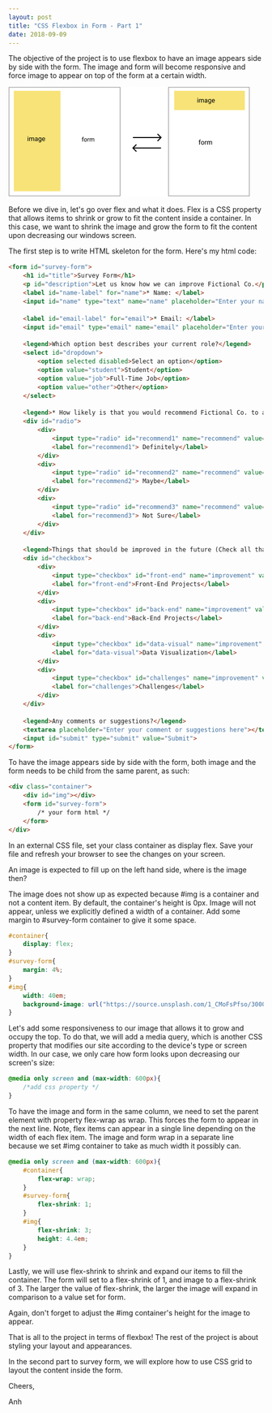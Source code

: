 ```yaml
---
layout: post
title: "CSS Flexbox in Form - Part 1"
date: 2018-09-09
---
```


The objective of the project is to use flexbox to have an image appears side by side with the form. The image and form will become responsive and force image to appear on top of the form at a certain width.

<img src="/assets/post/form.png " alt="An image depicts the appearance of the layout in standard and in responsive view" title="Survey Form Layout" />

Before we dive in, let's go over flex and what it does. Flex is a CSS property that allows items to shrink or grow to fit the content inside a container. In this case, we want to shrink the image and grow the form to fit the content upon decreasing our windows screen.

The first step is to write HTML skeleton for the form. Here's my html code:

```html
<form id="survey-form">
	<h1 id="title">Survey Form</h1>
	<p id="description">Let us know how we can improve Fictional Co.</p>
	<label id="name-label" for="name">* Name: </label>
	<input id="name" type="text" name="name" placeholder="Enter your name" required>

	<label id="email-label" for="email">* Email: </label>
	<input id="email" type="email" name="email" placeholder="Enter your Email" required>

	<legend>Which option best describes your current role?</legend>
	<select id="dropdown">
		<option selected disabled>Select an option</option>
		<option value="student">Student</option>
		<option value="job">Full-Time Job</option>
		<option value="other">Other</option>
	</select>

	<legend>* How likely is that you would recommend Fictional Co. to a friend?</legend>
	<div id="radio">
		<div>
			<input type="radio" id="recommend1" name="recommend" value="definitely" required>
			<label for="recommend1"> Definitely</label>
		</div>
		<div>
			<input type="radio" id="recommend2" name="recommend" value="maybe" required>
			<label for="recommend2"> Maybe</label>
		</div>
		<div>
			<input type="radio" id="recommend3" name="recommend" value="not-sure" required>
			<label for="recommend3"> Not Sure</label>
		</div>
	</div>

	<legend>Things that should be improved in the future (Check all that apply):</legend>
	<div id="checkbox">
		<div>
			<input type="checkbox" id="front-end" name="improvement" value="front-end">
			<label for="front-end">Front-End Projects</label>
		</div>
		<div>
			<input type="checkbox" id="back-end" name="improvement" value="back-end">
			<label for="back-end">Back-End Projects</label>
		</div>
		<div>
			<input type="checkbox" id="data-visual" name="improvement" value="data-visual">
			<label for="data-visual">Data Visualization</label>
		</div>
		<div>
			<input type="checkbox" id="challenges" name="improvement" value="challenges">
			<label for="challenges">Challenges</label>
		</div>
	</div>

	<legend>Any comments or suggestions?</legend>
	<textarea placeholder="Enter your comment or suggestions here"></textarea>
	<input id="submit" type="submit" value="Submit">
</form>
```

To have the image appears side by side with the form,  both image and the form needs to be child from the same parent, as such: 

```html
<div class="container"> 
	<div id="img"></div> 
	<form id="survey-form">
		/* your form html */
	</form>
</div>
```

In an external CSS file, set your class container as display flex. Save your file and refresh your browser to see the changes on your screen. 

An image is expected to fill up on the left hand side, where is the image then?

The image does not show up as expected because #img is a container and not a content item. By default, the container's height is 0px. Image will not appear, unless we explicitly defined a width of a container. Add some margin to #survey-form container to give it some space.

```css
#container{
	display: flex;
}
#survey-form{
	margin: 4%;
}
#img{
	width: 40em;
	background-image: url("https://source.unsplash.com/1_CMoFsPfso/3000x2000"); 
}
```

Let's add some responsiveness to our image that allows it to grow and occupy the top. To do that, we will add a media query, which is another CSS property that modifies our site according to the device's type or screen width. In our case, we only care how form looks upon decreasing our screen's size:

```css
@media only screen and (max-width: 600px){
	/*add css property */
}
```

To have the image and form in the same column, we need to set the parent element with property flex-wrap as wrap. This forces the form to appear in the next line. Note, flex items can appear in a single line depending on the width of each flex item. The image and form wrap in a separate line because we set #img container to take as much width it possibly can. 

```css
@media only screen and (max-width: 600px){
	#container{
		flex-wrap: wrap;
	}
	#survey-form{
		flex-shrink: 1;
	}
	#img{
		flex-shrink: 3;
		height: 4.4em;
	}
}
```

Lastly, we will use flex-shrink to shrink and expand our items to fill the container. The form will set to a flex-shrink of 1, and image to a flex-shrink of 3. The larger the value of flex-shrink,  the larger the image will expand in comparison to a value set for form. 

Again, don't forget to adjust the #img container's height for the image to appear. 

That is all to the project in terms of flexbox! The rest of the project is about styling your layout and appearances. 

In the second part to survey form, we will explore how to use CSS grid to layout the content inside the form. 

Cheers,

Anh
